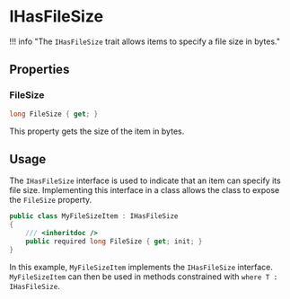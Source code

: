 ﻿# IHasFileSize

!!! info "The `IHasFileSize` trait allows items to specify a file size in bytes."

## Properties

### FileSize

```csharp
long FileSize { get; }
```

This property gets the size of the item in bytes.

## Usage

The `IHasFileSize` interface is used to indicate that an item can specify its file size. Implementing this interface in a class allows the class to expose the `FileSize` property.

```csharp
public class MyFileSizeItem : IHasFileSize
{
    /// <inheritdoc />
    public required long FileSize { get; init; }
}
```

In this example, `MyFileSizeItem` implements the `IHasFileSize` interface.  
`MyFileSizeItem` can then be used in methods constrained with `where T : IHasFileSize`.

